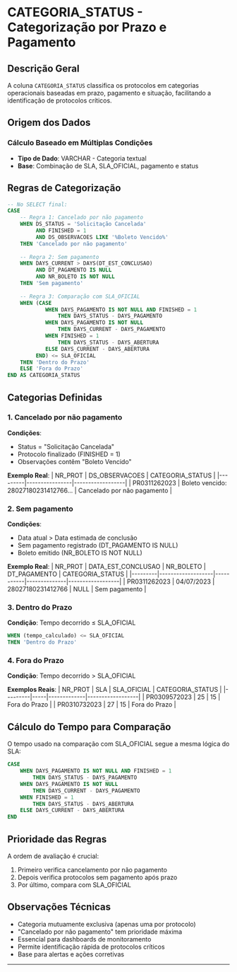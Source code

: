 # CATEGORIA_STATUS - Categorização por Prazo e Pagamento

## Descrição Geral

A coluna `CATEGORIA_STATUS` classifica os protocolos em categorias operacionais baseadas em prazo, pagamento e situação, facilitando a identificação de protocolos críticos.

## Origem dos Dados

### Cálculo Baseado em Múltiplas Condições
- **Tipo de Dado**: VARCHAR - Categoria textual
- **Base**: Combinação de SLA, SLA_OFICIAL, pagamento e status

## Regras de Categorização

```sql
-- No SELECT final:
CASE
    -- Regra 1: Cancelado por não pagamento
    WHEN DS_STATUS = 'Solicitação Cancelada' 
         AND FINISHED = 1 
         AND DS_OBSERVACOES LIKE '%Boleto Vencido%'
    THEN 'Cancelado por não pagamento'
    
    -- Regra 2: Sem pagamento
    WHEN DAYS_CURRENT > DAYS(DT_EST_CONCLUSAO) 
         AND DT_PAGAMENTO IS NULL 
         AND NR_BOLETO IS NOT NULL
    THEN 'Sem pagamento'
    
    -- Regra 3: Comparação com SLA_OFICIAL
    WHEN (CASE
            WHEN DAYS_PAGAMENTO IS NOT NULL AND FINISHED = 1 
                THEN DAYS_STATUS - DAYS_PAGAMENTO
            WHEN DAYS_PAGAMENTO IS NOT NULL 
                THEN DAYS_CURRENT - DAYS_PAGAMENTO
            WHEN FINISHED = 1 
                THEN DAYS_STATUS - DAYS_ABERTURA
            ELSE DAYS_CURRENT - DAYS_ABERTURA
         END) <= SLA_OFICIAL
    THEN 'Dentro do Prazo'
    ELSE 'Fora do Prazo'
END AS CATEGORIA_STATUS
```

## Categorias Definidas

### 1. Cancelado por não pagamento

**Condições**:
- Status = "Solicitação Cancelada"
- Protocolo finalizado (FINISHED = 1)
- Observações contêm "Boleto Vencido"

**Exemplo Real**:
| NR_PROT | DS_OBSERVACOES | CATEGORIA_STATUS |
|---------|----------------|------------------|
| PR0311262023 | Boleto vencido: 28027180231412766... | Cancelado por não pagamento |

### 2. Sem pagamento

**Condições**:
- Data atual > Data estimada de conclusão
- Sem pagamento registrado (DT_PAGAMENTO IS NULL)
- Boleto emitido (NR_BOLETO IS NOT NULL)

**Exemplo Real**:
| NR_PROT | DATA_EST_CONCLUSAO | NR_BOLETO | DT_PAGAMENTO | CATEGORIA_STATUS |
|---------|-------------------|-----------|--------------|------------------|
| PR0311262023 | 04/07/2023 | 28027180231412766 | NULL | Sem pagamento |

### 3. Dentro do Prazo

**Condição**: Tempo decorrido ≤ SLA_OFICIAL

```sql
WHEN (tempo_calculado) <= SLA_OFICIAL
THEN 'Dentro do Prazo'
```

### 4. Fora do Prazo

**Condição**: Tempo decorrido > SLA_OFICIAL

**Exemplos Reais**:
| NR_PROT | SLA | SLA_OFICIAL | CATEGORIA_STATUS |
|---------|-----|-------------|------------------|
| PR0309572023 | 25 | 15 | Fora do Prazo |
| PR0310732023 | 27 | 15 | Fora do Prazo |

## Cálculo do Tempo para Comparação

O tempo usado na comparação com SLA_OFICIAL segue a mesma lógica do SLA:

```sql
CASE
    WHEN DAYS_PAGAMENTO IS NOT NULL AND FINISHED = 1 
        THEN DAYS_STATUS - DAYS_PAGAMENTO
    WHEN DAYS_PAGAMENTO IS NOT NULL 
        THEN DAYS_CURRENT - DAYS_PAGAMENTO
    WHEN FINISHED = 1 
        THEN DAYS_STATUS - DAYS_ABERTURA
    ELSE DAYS_CURRENT - DAYS_ABERTURA
END
```

## Prioridade das Regras

A ordem de avaliação é crucial:
1. Primeiro verifica cancelamento por não pagamento
2. Depois verifica protocolos sem pagamento após prazo
3. Por último, compara com SLA_OFICIAL

## Observações Técnicas

- Categoria mutuamente exclusiva (apenas uma por protocolo)
- "Cancelado por não pagamento" tem prioridade máxima
- Essencial para dashboards de monitoramento
- Permite identificação rápida de protocolos críticos
- Base para alertas e ações corretivas

---
